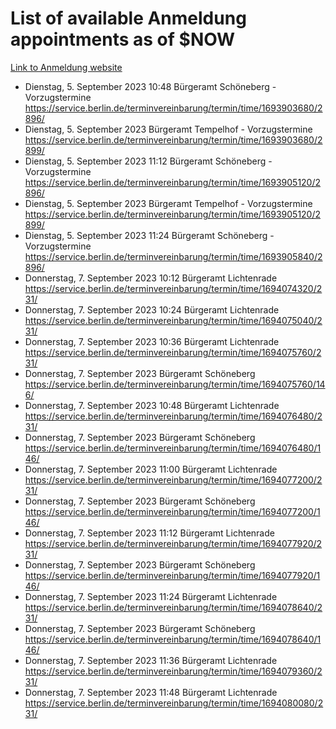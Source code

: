 # List of available Anmeldung appointments as of $NOW
[Link to Anmeldung website](https://service.berlin.de/terminvereinbarung/termin/tag.php?termin=1&anliegen[]=120686&dienstleisterlist=122210,122217,327316,122219,327312,122227,327314,122231,327346,122243,327348,122254,122252,329742,122260,329745,122262,329748,122271,327278,122273,327274,122277,327276,330436,122280,327294,122282,327290,122284,327292,122291,327270,122285,327266,122286,327264,122296,327268,150230,329760,122297,327286,122294,327284,122312,329763,122314,329775,122304,327330,122311,327334,122309,327332,317869,122281,327352,122279,329772,122283,122276,327324,122274,327326,122267,329766,122246,327318,122251,327320,122257,327322,122208,327298,122226,327300&herkunft=http%3A%2F%2Fservice.berlin.de%2Fdienstleistung%2F120686%2F)
- Dienstag, 5. September 2023 10:48 Bürgeramt Schöneberg - Vorzugstermine https://service.berlin.de/terminvereinbarung/termin/time/1693903680/2896/
- Dienstag, 5. September 2023  Bürgeramt Tempelhof - Vorzugstermine https://service.berlin.de/terminvereinbarung/termin/time/1693903680/2899/
- Dienstag, 5. September 2023 11:12 Bürgeramt Schöneberg - Vorzugstermine https://service.berlin.de/terminvereinbarung/termin/time/1693905120/2896/
- Dienstag, 5. September 2023  Bürgeramt Tempelhof - Vorzugstermine https://service.berlin.de/terminvereinbarung/termin/time/1693905120/2899/
- Dienstag, 5. September 2023 11:24 Bürgeramt Schöneberg - Vorzugstermine https://service.berlin.de/terminvereinbarung/termin/time/1693905840/2896/
- Donnerstag, 7. September 2023 10:12 Bürgeramt Lichtenrade https://service.berlin.de/terminvereinbarung/termin/time/1694074320/231/
- Donnerstag, 7. September 2023 10:24 Bürgeramt Lichtenrade https://service.berlin.de/terminvereinbarung/termin/time/1694075040/231/
- Donnerstag, 7. September 2023 10:36 Bürgeramt Lichtenrade https://service.berlin.de/terminvereinbarung/termin/time/1694075760/231/
- Donnerstag, 7. September 2023  Bürgeramt Schöneberg https://service.berlin.de/terminvereinbarung/termin/time/1694075760/146/
- Donnerstag, 7. September 2023 10:48 Bürgeramt Lichtenrade https://service.berlin.de/terminvereinbarung/termin/time/1694076480/231/
- Donnerstag, 7. September 2023  Bürgeramt Schöneberg https://service.berlin.de/terminvereinbarung/termin/time/1694076480/146/
- Donnerstag, 7. September 2023 11:00 Bürgeramt Lichtenrade https://service.berlin.de/terminvereinbarung/termin/time/1694077200/231/
- Donnerstag, 7. September 2023  Bürgeramt Schöneberg https://service.berlin.de/terminvereinbarung/termin/time/1694077200/146/
- Donnerstag, 7. September 2023 11:12 Bürgeramt Lichtenrade https://service.berlin.de/terminvereinbarung/termin/time/1694077920/231/
- Donnerstag, 7. September 2023  Bürgeramt Schöneberg https://service.berlin.de/terminvereinbarung/termin/time/1694077920/146/
- Donnerstag, 7. September 2023 11:24 Bürgeramt Lichtenrade https://service.berlin.de/terminvereinbarung/termin/time/1694078640/231/
- Donnerstag, 7. September 2023  Bürgeramt Schöneberg https://service.berlin.de/terminvereinbarung/termin/time/1694078640/146/
- Donnerstag, 7. September 2023 11:36 Bürgeramt Lichtenrade https://service.berlin.de/terminvereinbarung/termin/time/1694079360/231/
- Donnerstag, 7. September 2023 11:48 Bürgeramt Lichtenrade https://service.berlin.de/terminvereinbarung/termin/time/1694080080/231/
